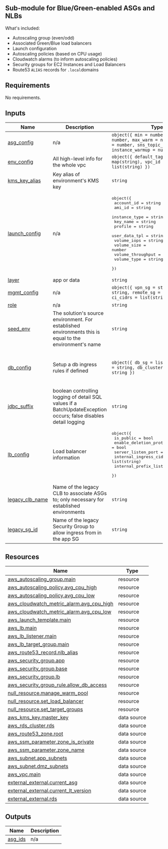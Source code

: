 ## Sub-module for Blue/Green-enabled ASGs and NLBs

What's included:

- Autoscaling group (even/odd)
- Associated Green/Blue load balancers
- Launch configuration
- Autoscaling policies (based on CPU usage)
- Cloudwatch alarms (to inform autoscaling policies)
- Security groups for EC2 Instances and Load Balancers
- Route53 `ALIAS` records for `.local`domains

<!-- BEGIN_TF_DOCS -->
<!-- GENERATED WITH `terraform-docs .`
     Manually updating the README.md will be overwritten.
     For more details, see the file '.terraform-docs.yml' or
     https://terraform-docs.io/user-guide/configuration/
-->
## Requirements

No requirements.

<!-- GENERATED WITH `terraform-docs .`
     Manually updating the README.md will be overwritten.
     For more details, see the file '.terraform-docs.yml' or
     https://terraform-docs.io/user-guide/configuration/
-->

## Inputs

| Name | Description | Type | Default | Required |
|------|-------------|------|---------|:--------:|
| <a name="input_asg_config"></a> [asg\_config](#input\_asg\_config) | n/a | `object({ min = number, max = number, max_warm = number, desired = number, sns_topic_arn = string, instance_warmup = number })` | n/a | yes |
| <a name="input_env_config"></a> [env\_config](#input\_env\_config) | All high-level info for the whole vpc | `object({ default_tags = map(string), vpc_id = string, azs = list(string) })` | n/a | yes |
| <a name="input_kms_key_alias"></a> [kms\_key\_alias](#input\_kms\_key\_alias) | Key alias of environment's KMS key | `string` | n/a | yes |
| <a name="input_launch_config"></a> [launch\_config](#input\_launch\_config) | n/a | <pre>object({<br/>    account_id        = string<br/>    ami_id            = string<br/>    instance_type     = string<br/>    key_name          = string<br/>    profile           = string<br/>    user_data_tpl     = string<br/>    volume_iops       = string<br/>    volume_size       = number<br/>    volume_throughput = number<br/>    volume_type       = string<br/>  })</pre> | n/a | yes |
| <a name="input_layer"></a> [layer](#input\_layer) | app or data | `string` | n/a | yes |
| <a name="input_mgmt_config"></a> [mgmt\_config](#input\_mgmt\_config) | n/a | `object({ vpn_sg = string, tool_sg = string, remote_sg = string, ci_cidrs = list(string) })` | n/a | yes |
| <a name="input_role"></a> [role](#input\_role) | n/a | `string` | n/a | yes |
| <a name="input_seed_env"></a> [seed\_env](#input\_seed\_env) | The solution's source environment. For established environments this is equal to the environment's name | `string` | n/a | yes |
| <a name="input_db_config"></a> [db\_config](#input\_db\_config) | Setup a db ingress rules if defined | `object({ db_sg = list(string), role = string, db_cluster_identifier = string })` | <pre>{<br/>  "db_cluster_identifier": null,<br/>  "db_sg": [],<br/>  "role": null<br/>}</pre> | no |
| <a name="input_jdbc_suffix"></a> [jdbc\_suffix](#input\_jdbc\_suffix) | boolean controlling logging of detail SQL values if a BatchUpdateException occurs; false disables detail logging | `string` | `"?logServerErrorDetail=false"` | no |
| <a name="input_lb_config"></a> [lb\_config](#input\_lb\_config) | Load balancer information | <pre>object({<br/>    is_public                  = bool<br/>    enable_deletion_protection = bool<br/>    server_listen_port         = string<br/>    internal_ingress_cidrs     = list(string)<br/>    internal_prefix_lists      = list(string)<br/>  })</pre> | `null` | no |
| <a name="input_legacy_clb_name"></a> [legacy\_clb\_name](#input\_legacy\_clb\_name) | Name of the legacy CLB to associate ASGs to; only necessary for established environments | `string` | `null` | no |
| <a name="input_legacy_sg_id"></a> [legacy\_sg\_id](#input\_legacy\_sg\_id) | Name of the legacy Security Group to allow ingress from in the app SG | `string` | `null` | no |

<!-- GENERATED WITH `terraform-docs .`
     Manually updating the README.md will be overwritten.
     For more details, see the file '.terraform-docs.yml' or
     https://terraform-docs.io/user-guide/configuration/
-->

## Resources

| Name | Type |
|------|------|
| [aws_autoscaling_group.main](https://registry.terraform.io/providers/hashicorp/aws/latest/docs/resources/autoscaling_group) | resource |
| [aws_autoscaling_policy.avg_cpu_high](https://registry.terraform.io/providers/hashicorp/aws/latest/docs/resources/autoscaling_policy) | resource |
| [aws_autoscaling_policy.avg_cpu_low](https://registry.terraform.io/providers/hashicorp/aws/latest/docs/resources/autoscaling_policy) | resource |
| [aws_cloudwatch_metric_alarm.avg_cpu_high](https://registry.terraform.io/providers/hashicorp/aws/latest/docs/resources/cloudwatch_metric_alarm) | resource |
| [aws_cloudwatch_metric_alarm.avg_cpu_low](https://registry.terraform.io/providers/hashicorp/aws/latest/docs/resources/cloudwatch_metric_alarm) | resource |
| [aws_launch_template.main](https://registry.terraform.io/providers/hashicorp/aws/latest/docs/resources/launch_template) | resource |
| [aws_lb.main](https://registry.terraform.io/providers/hashicorp/aws/latest/docs/resources/lb) | resource |
| [aws_lb_listener.main](https://registry.terraform.io/providers/hashicorp/aws/latest/docs/resources/lb_listener) | resource |
| [aws_lb_target_group.main](https://registry.terraform.io/providers/hashicorp/aws/latest/docs/resources/lb_target_group) | resource |
| [aws_route53_record.nlb_alias](https://registry.terraform.io/providers/hashicorp/aws/latest/docs/resources/route53_record) | resource |
| [aws_security_group.app](https://registry.terraform.io/providers/hashicorp/aws/latest/docs/resources/security_group) | resource |
| [aws_security_group.base](https://registry.terraform.io/providers/hashicorp/aws/latest/docs/resources/security_group) | resource |
| [aws_security_group.lb](https://registry.terraform.io/providers/hashicorp/aws/latest/docs/resources/security_group) | resource |
| [aws_security_group_rule.allow_db_access](https://registry.terraform.io/providers/hashicorp/aws/latest/docs/resources/security_group_rule) | resource |
| [null_resource.manage_warm_pool](https://registry.terraform.io/providers/hashicorp/null/latest/docs/resources/resource) | resource |
| [null_resource.set_load_balancer](https://registry.terraform.io/providers/hashicorp/null/latest/docs/resources/resource) | resource |
| [null_resource.set_target_groups](https://registry.terraform.io/providers/hashicorp/null/latest/docs/resources/resource) | resource |
| [aws_kms_key.master_key](https://registry.terraform.io/providers/hashicorp/aws/latest/docs/data-sources/kms_key) | data source |
| [aws_rds_cluster.rds](https://registry.terraform.io/providers/hashicorp/aws/latest/docs/data-sources/rds_cluster) | data source |
| [aws_route53_zone.root](https://registry.terraform.io/providers/hashicorp/aws/latest/docs/data-sources/route53_zone) | data source |
| [aws_ssm_parameter.zone_is_private](https://registry.terraform.io/providers/hashicorp/aws/latest/docs/data-sources/ssm_parameter) | data source |
| [aws_ssm_parameter.zone_name](https://registry.terraform.io/providers/hashicorp/aws/latest/docs/data-sources/ssm_parameter) | data source |
| [aws_subnet.app_subnets](https://registry.terraform.io/providers/hashicorp/aws/latest/docs/data-sources/subnet) | data source |
| [aws_subnet.dmz_subnets](https://registry.terraform.io/providers/hashicorp/aws/latest/docs/data-sources/subnet) | data source |
| [aws_vpc.main](https://registry.terraform.io/providers/hashicorp/aws/latest/docs/data-sources/vpc) | data source |
| [external_external.current_asg](https://registry.terraform.io/providers/hashicorp/external/latest/docs/data-sources/external) | data source |
| [external_external.current_lt_version](https://registry.terraform.io/providers/hashicorp/external/latest/docs/data-sources/external) | data source |
| [external_external.rds](https://registry.terraform.io/providers/hashicorp/external/latest/docs/data-sources/external) | data source |

<!-- GENERATED WITH `terraform-docs .`
     Manually updating the README.md will be overwritten.
     For more details, see the file '.terraform-docs.yml' or
     https://terraform-docs.io/user-guide/configuration/
-->

## Outputs

| Name | Description |
|------|-------------|
| <a name="output_asg_ids"></a> [asg\_ids](#output\_asg\_ids) | n/a |
<!-- END_TF_DOCS -->
